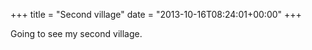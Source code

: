 +++
title = "Second village"
date = "2013-10-16T08:24:01+00:00"
+++

Going to see my second village.
			